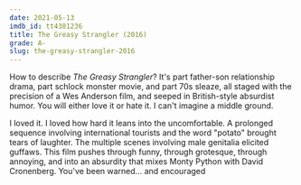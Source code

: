 ```yaml
---
date: 2021-05-13
imdb_id: tt4381236
title: The Greasy Strangler (2016)
grade: A-
slug: the-greasy-strangler-2016
---
```


How to describe _The Greasy Strangler_? It's part father-son relationship drama, part schlock monster movie, and part 70s sleaze, all staged with the precision of a Wes Anderson film, and seeped in British-style absurdist humor. You will either love it or hate it. I can't imagine a middle ground.

<!-- end -->

I loved it. I loved how hard it leans into the uncomfortable. A prolonged sequence involving international tourists and the word "potato" brought tears of laughter. The multiple scenes involving male genitalia elicited guffaws. This film pushes through funny, through grotesque, through annoying, and into an absurdity that mixes Monty Python with David Cronenberg. You've been warned... and encouraged